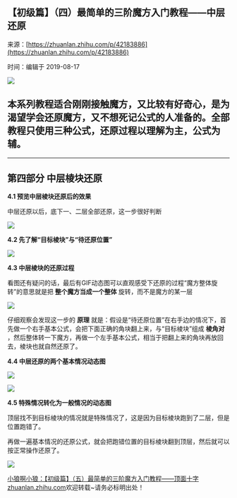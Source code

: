 ## 【初级篇】（四）最简单的三阶魔方入门教程——中层还原

来源：[https://zhuanlan.zhihu.com/p/42183886](https://zhuanlan.zhihu.com/p/42183886)

时间：编辑于 2019-08-17



![][0]

##  **本系列教程适合刚刚接触魔方，又比较有好奇心，是为渴望学会还原魔方，又不想死记公式的人准备的。全部教程只使用三种公式，还原过程以理解为主，公式为辅。** 

-----

##  **第四部分 中层棱块还原** 

 **4.1 预览中层棱块还原后的效果** 

中层还原以后，底下一、二层全部还原，这一步很好判断



![][1]

 **4.2 先了解“目标棱块”与“待还原位置”** 



![][2]

 **4.3 中层棱块的还原过程** 

看图还有疑问的话，最后有GIF动态图可以直观感受下还原的过程“魔方整体旋转”的意思就是把 **整个魔方当成一个整体** 旋转，而不是魔方的某一层



![][3]

仔细观察会发现这一步的 **原理** 就是：假设是“待还原位置”在右手边的情况下，首先做一个右手基本公式，会把下面正确的角块翻上来，与“目标棱块”组成 **棱角对** ，然后整体转一下魔方，再做一个左手基本公式，相当于把翻上来的角块再放回去，棱块也就自然还原了。

 **4.4 中层还原的两个基本情况动态图** 



![][4]



![][5]

 **4.5 特殊情况转化为一般情况的动态图** 

顶层找不到目标棱块的情况就是特殊情况了，这是因为目标棱块跑到了二层，但是位置跑错了。

再做一遍基本情况的还原公式，就会把跑错位置的目标棱块翻到顶层，然后就可以按正常操作还原了。



![][6]

[小狼啊小狼：【初级篇】（五）最简单的三阶魔方入门教程——顶面十字​zhuanlan.zhihu.com][8]欢迎转载~请务必标明出处！ 

[8]: https://zhuanlan.zhihu.com/p/42244168

[0]: ../img/v2-9791ae24d70bec317827e86c0105a697_1200x500.jpg
[1]: ../img/v2-a04c9c184ade9b5e8bd8f6740af4b94c_b.gif
[2]: ../img/v2-650708ce67927dbd8ca58248f6881c8a_r.jpg
[3]: ../img/v2-a99cc59ee04998c429c0d88c1c0452eb_r.jpg
[4]: ../img/v2-8484182c08f316daba81fa67750f32d7_b.gif
[5]: ../img/v2-279fb4a998c4d59a01cb9aac60ff1cae_b.gif
[6]: ../img/v2-d32873ddb72b4ea4c521624d1de084b5_b.gif